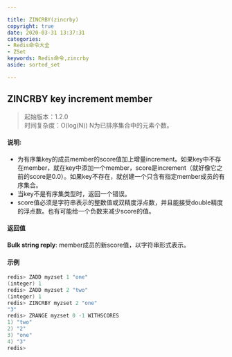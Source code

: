```yaml
---

title: ZINCRBY(zincrby)
copyright: true
date: 2020-03-31 13:37:31
categories: 
- Redis命令大全
- ZSet
keywords: Redis命令,zincrby
aside: sorted_set

---
```

## ZINCRBY key increment member 
>起始版本：1.2.0<br/>时间复杂度：O(log(N)) N为已排序集合中的元素个数。


#### 说明:
* 为有序集key的成员member的score值加上增量increment。如果key中不存在member，就在key中添加一个member，score是increment（就好像它之前的score是0.0）。如果key不存在，就创建一个只含有指定member成员的有序集合。
* 当key不是有序集类型时，返回一个错误。
* score值必须是字符串表示的整数值或双精度浮点数，并且能接受double精度的浮点数。也有可能给一个负数来减少score的值。

#### 返回值

**Bulk string reply**: member成员的新score值，以字符串形式表示。


#### 示例

```c
redis> ZADD myzset 1 "one"
(integer) 1
redis> ZADD myzset 2 "two"
(integer) 1
redis> ZINCRBY myzset 2 "one"
"3"
redis> ZRANGE myzset 0 -1 WITHSCORES
1) "two"
2) "2"
3) "one"
4) "3"
redis> 
```